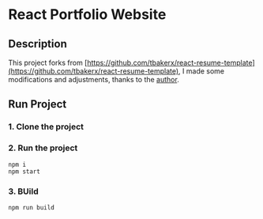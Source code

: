 # React Portfolio Website  

## Description
This project forks from [https://github.com/tbakerx/react-resume-template](https://github.com/tbakerx/react-resume-template), I made some modifications and adjustments, thanks to the [author](https://github.com/tbakerx).

## Run Project
### 1. Clone the project

### 2. Run the project
```shell
npm i
npm start
```

### 3. BUild
```shell
npm run build
```
